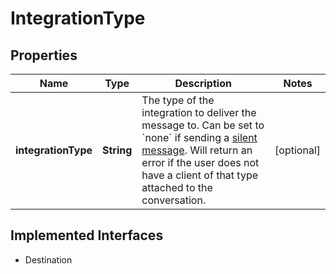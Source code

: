 

# IntegrationType

## Properties

Name | Type | Description | Notes
------------ | ------------- | ------------- | -------------
**integrationType** | **String** | The type of the integration to deliver the message to. Can be set to &#x60;none&#x60; if sending a [silent message](https://developer.zendesk.com/documentation/conversations/messaging-platform/programmable-conversations/sending-messages/#silent-messages). Will return an error if the user does not have a client of that type attached to the conversation.  |  [optional]


## Implemented Interfaces

* Destination


